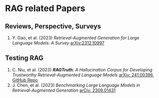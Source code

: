 # RAG related Papers

## Reviews, Perspective, Surveys
1. Y. Gao, et al. (2023) _Retrieval-Augmented Generation for Large Language Models: A Survey_ [arXiv:2312.10997](https://arxiv.org/pdf/2312.10997)

## Testing RAG
1. C. Niu, et al. (2023) _**RAGTruth**: A Hallucination Corpus for Developing Trustworthy Retrieval-Augmented Language Models_ [arXiv: 241.00396](https://arxiv.org/abs/2401.00396/), [GitHub Repo](https://github.com/ParticleMedia/RAGTruth)
2. J. Chen, et al. (2023) _Benchmarking Large Language Models in Retrieval-Augmented Generation_ [arCiv: 2309.01431](https://arxiv.org/abs/2309.01431)
